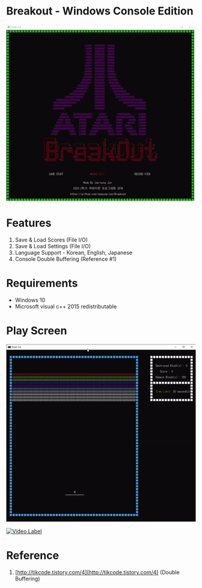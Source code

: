 # Breakout - Windows Console Edition


![main screen](img/main_screen.gif)

# Features


1. Save & Load Scores (File I/O)
2. Save & Load Settings (File I/O)
3. Language Support - Korean, English, Japanese
4. Console Double Buffering (Reference #1)

# Requirements


- Windows 10
- Microsoft visual c++ 2015 redistributable

# Play Screen

![play](img/play.gif)

[![Video Label](http://img.youtube.com/vi/qTfUedYx7dM/0.jpg)](https://youtu.be/qTfUedYx7dM)

# Reference

1. [http://tikcode.tistory.com/4](http://tikcode.tistory.com/4) (Double Buffering)
